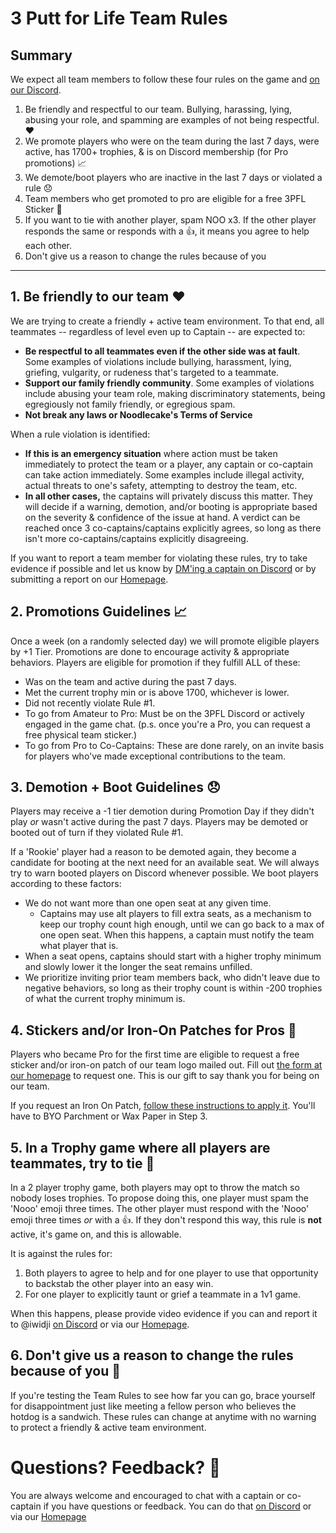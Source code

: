 # 3 Putt for Life Team Rules

## Summary
We expect all team members to follow these four rules on the game and [on our Discord](https://discord.gg/RGzcnXfWhv).
1. Be friendly and respectful to our team. Bullying, harassing, lying, abusing your role, and spamming are examples of not being respectful. ❤️
2. We promote players who were on the team during the last 7 days, were active, has 1700+ trophies, & is on Discord membership (for Pro promotions) 📈
3. We demote/boot players who are inactive in the last 7 days or violated a rule 😞
4. Team members who get promoted to pro are eligible for a free 3PFL Sticker 💌
5. If you want to tie with another player, spam NOO x3. If the other player responds the same or responds with a 👍, it means you agree to help each other.
6. Don't give us a reason to change the rules because of you

---

## 1. Be friendly to our team ❤️

We are trying to create a friendly + active team environment. To that end, all teammates -- regardless of level even up to Captain -- are expected to:

- **Be respectful to all teammates even if the other side was at fault**. Some examples of violations include bullying, harassment, lying, griefing, vulgarity, or rudeness that's targeted to a teammate.
- **Support our family friendly community**. Some examples of violations include abusing your team role, making discriminatory statements, being egregiously not family friendly, or egregious spam.
- **Not break any laws or Noodlecake's Terms of Service**

When a rule violation is identified:

- **If this is an emergency situation** where action must be taken immediately to protect the team or a player, any captain or co-captain can take action immediately. Some examples include illegal activity, actual threats to one's safety, attempting to destroy the team, etc.
- **In all other cases,** the captains will privately discuss this matter. They will decide if a warning, demotion, and/or booting is appropriate based on the severity & confidence of the issue at hand. A verdict can be reached once 3 co-captains/captains explicitly agrees, so long as there isn't more co-captains/captains explicitly disagreeing.

If you want to report a team member for violating these rules, try to take evidence if possible and let us know by [DM'ing a captain on Discord](https://discord.gg/RGzcnXfWhv) or by submitting a report on our [Homepage](https://linktr.ee/3pfl). 

 ## 2. Promotions Guidelines 📈
Once a week (on a randomly selected day) we will promote eligible players by +1 Tier. Promotions are done to encourage activity & appropriate behaviors. Players are eligible for promotion if they fulfill ALL of these:

- Was on the team and active during the past 7 days.
- Met the current trophy min or is above 1700, whichever is lower.
- Did not recently violate Rule #1.
- To go from Amateur to Pro: Must be on the 3PFL Discord or actively engaged in the game chat. (p.s. once you're a Pro, you can request a free physical team sticker.)
- To go from Pro to Co-Captains: These are done rarely, on an invite basis for players who've made exceptional contributions to the team.

## 3. Demotion + Boot Guidelines 😞
Players may receive a -1 tier demotion during Promotion Day if they didn't play _or_ wasn't active during the past 7 days. Players may be demoted or booted out of turn if they violated Rule #1.

If a 'Rookie' player had a reason to be demoted again, they become a candidate for booting at the next need for an available seat. We will always try to warn booted players on Discord whenever possible. We boot players according to these factors:

- We do not want more than one open seat at any given time.
  - Captains may use alt players to fill extra seats, as a mechanism to keep our trophy count high enough, until we can go back to a max of one open seat. When this happens, a captain must notify the team what player that is.
- When a seat opens, captains should start with a higher trophy minimum and slowly lower it the longer the seat remains unfilled.
- We prioritize inviting prior team members back, who didn't leave due to negative behaviors, so long as their trophy count is within -200 trophies of what the current trophy minimum is.

## 4. Stickers and/or Iron-On Patches for Pros 💌
Players who became Pro for the first time are eligible to request a free sticker and/or iron-on patch of our team logo mailed out. Fill out [the form at our homepage](https://linktr.ee/3pfl) to request one. This is our gift to say thank you for being on our team.

If you request an Iron On Patch, [follow these instructions to apply it](https://d3ccuprjuqkp1j.cloudfront.net/SupportImages/PDFinstructions/Iron-On_Instructions_2021.pdf?utm_source=offline&utm_medium=productinstructions&utm_campaign=instructionsheet2022). You'll have to BYO Parchment or Wax Paper in Step 3.

## 5. In a Trophy game where all players are teammates, try to tie 🤝
In a 2 player trophy game, both players may opt to throw the match so nobody loses trophies. To propose doing this, one player must spam the 'Nooo' emoji three times. The other player must respond with the 'Nooo' emoji three times _or_ with a 👍. If they don't respond this way, this rule is **not** active, it's game on, and this is allowable.

It is against the rules for:

1. Both players to agree to help and for one player to use that opportunity to backstab the other player into an easy win.
2. For one player to explicitly taunt or grief a teammate in a 1v1 game.

When this happens, please provide video evidence if you can and report it to @iwidji [on Discord](https://discord.gg/RGzcnXfWhv) or via our [Homepage](https://linktr.ee/3pfl).

## 6. Don't give us a reason to change the rules because of you 🌭
If you're testing the Team Rules to see how far you can go, brace yourself for disappointment just like meeting a fellow person who believes the hotdog is a sandwich. These rules can change at anytime with no warning to protect a friendly & active team environment.

# Questions? Feedback? 💬
You are always welcome and encouraged to chat with a captain or co-captain if you have questions or feedback. You can do that [on Discord](https://discord.gg/RGzcnXfWhv) or via our [Homepage](https://linktr.ee/3pfl)
